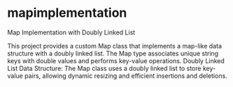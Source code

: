 # mapimplementation
Map Implementation with Doubly Linked List

This project provides a custom Map class that implements a map-like data structure with a doubly linked list. The Map type associates unique string keys with double values and performs key-value operations.
Doubly Linked List Data Structure: The Map class uses a doubly linked list to store key-value pairs, allowing dynamic resizing and efficient insertions and deletions.
